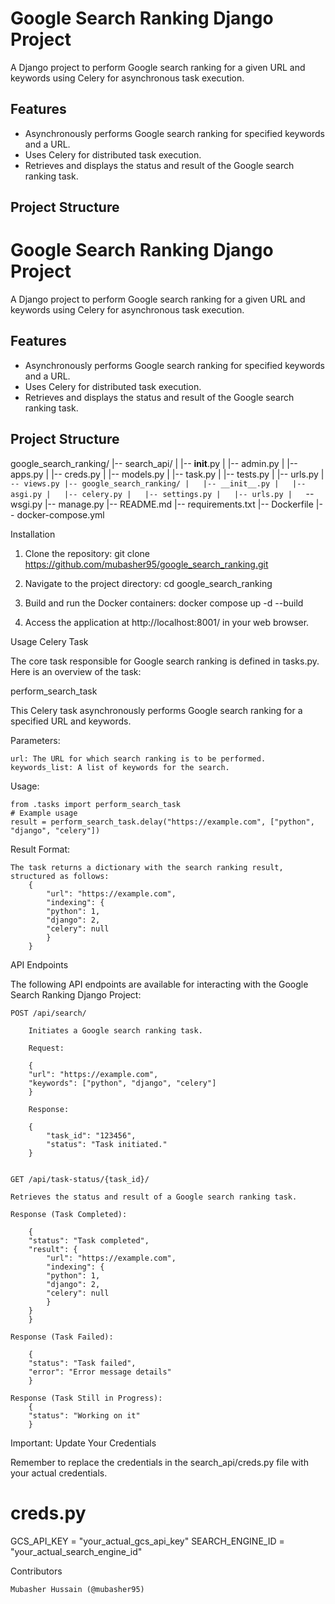# Google Search Ranking Django Project

A Django project to perform Google search ranking for a given URL and keywords using Celery for asynchronous task execution.

## Features

- Asynchronously performs Google search ranking for specified keywords and a URL.
- Uses Celery for distributed task execution.
- Retrieves and displays the status and result of the Google search ranking task.

## Project Structure

# Google Search Ranking Django Project

A Django project to perform Google search ranking for a given URL and keywords using Celery for asynchronous task execution.

## Features

- Asynchronously performs Google search ranking for specified keywords and a URL.
- Uses Celery for distributed task execution.
- Retrieves and displays the status and result of the Google search ranking task.

## Project Structure

google_search_ranking/
|-- search_api/
|   |-- __init__.py
|   |-- admin.py
|   |-- apps.py
|   |-- creds.py
|   |-- models.py
|   |-- task.py
|   |-- tests.py
|   |-- urls.py
|   `-- views.py
|-- google_search_ranking/
|   |-- __init__.py
|   |-- asgi.py
|   |-- celery.py
|   |-- settings.py
|   |-- urls.py
|   `-- wsgi.py
|-- manage.py
|-- README.md
|-- requirements.txt
|-- Dockerfile
|-- docker-compose.yml


Installation

1. Clone the repository:
	git clone https://github.com/mubasher95/google_search_ranking.git

2. Navigate to the project directory:
	cd google_search_ranking

3. Build and run the Docker containers:
	docker compose up -d --build

4. Access the application at http://localhost:8001/ in your web browser.


Usage
Celery Task

The core task responsible for Google search ranking is defined in tasks.py. Here is an overview of the task:

perform_search_task

This Celery task asynchronously performs Google search ranking for a specified URL and keywords.

Parameters:

    url: The URL for which search ranking is to be performed.
    keywords_list: A list of keywords for the search.
    
Usage:

	from .tasks import perform_search_task
	# Example usage
	result = perform_search_task.delay("https://example.com", ["python", "django", "celery"])
	
Result Format:

	The task returns a dictionary with the search ranking result, structured as follows:
		{
			"url": "https://example.com",
			"indexing": {
			"python": 1,
			"django": 2,
			"celery": null
			}
		}
	
API Endpoints

The following API endpoints are available for interacting with the Google Search Ranking Django Project:

    POST /api/search/

    	Initiates a Google search ranking task.

		Request:

		{
		"url": "https://example.com",
		"keywords": ["python", "django", "celery"]
		}

		Response:

		{
			"task_id": "123456",
			"status": "Task initiated."
		}


	GET /api/task-status/{task_id}/

	Retrieves the status and result of a Google search ranking task.

	Response (Task Completed):
	
		{
		"status": "Task completed",
		"result": {
			"url": "https://example.com",
			"indexing": {
			"python": 1,
			"django": 2,
			"celery": null
			}
		}
		}
		
	Response (Task Failed):

		{
		"status": "Task failed",
		"error": "Error message details"
		}

	Response (Task Still in Progress):
		{
		"status": "Working on it"
		}

Important: Update Your Credentials

Remember to replace the credentials in the search_api/creds.py file with your actual credentials.

# creds.py

GCS_API_KEY = "your_actual_gcs_api_key"
SEARCH_ENGINE_ID = "your_actual_search_engine_id"


Contributors

    Mubasher Hussain (@mubasher95)
    
    



